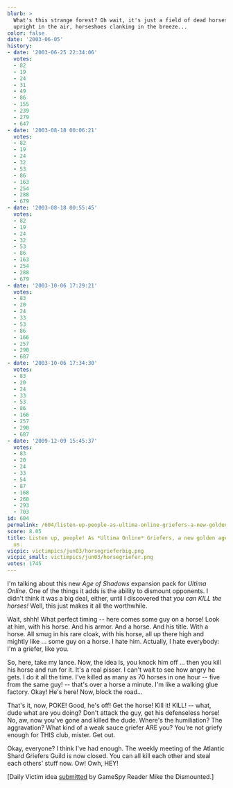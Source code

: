 ```yaml
---
blurb: >
  What's this strange forest? Oh wait, it's just a field of dead horses, their legs
  upright in the air, horseshoes clanking in the breeze...
color: false
date: '2003-06-05'
history:
- date: '2003-06-25 22:34:06'
  votes:
  - 82
  - 19
  - 24
  - 31
  - 49
  - 86
  - 155
  - 239
  - 279
  - 647
- date: '2003-08-18 00:06:21'
  votes:
  - 82
  - 19
  - 24
  - 32
  - 53
  - 86
  - 163
  - 254
  - 288
  - 679
- date: '2003-08-18 00:55:45'
  votes:
  - 82
  - 19
  - 24
  - 32
  - 53
  - 86
  - 163
  - 254
  - 288
  - 679
- date: '2003-10-06 17:29:21'
  votes:
  - 83
  - 20
  - 24
  - 33
  - 53
  - 86
  - 166
  - 257
  - 290
  - 687
- date: '2003-10-06 17:34:30'
  votes:
  - 83
  - 20
  - 24
  - 33
  - 53
  - 86
  - 166
  - 257
  - 290
  - 687
- date: '2009-12-09 15:45:37'
  votes:
  - 83
  - 20
  - 24
  - 33
  - 54
  - 87
  - 168
  - 260
  - 293
  - 703
id: 604
permalink: /604/listen-up-people-as-ultima-online-griefers-a-new-golden-age-is-now-upon-us/
score: 8.05
title: Listen up, people! As *Ultima Online* Griefers, a new golden age is now upon
  us.
vicpic: victimpics/jun03/horsegrieferbig.png
vicpic_small: victimpics/jun03/horsegriefer.png
votes: 1745
---
```


I'm talking about this new *Age of Shadows* expansion pack for *Ultima
Online*. One of the things it adds is the ability to dismount opponents.
I didn't think it was a big deal, either, until I discovered that *you
can KILL the horses!* Well, this just makes it all the worthwhile.

Wait, shhh! What perfect timing -- here comes some guy on a horse! Look
at him, with his horse. And his armor. And a horse. And his title. With
a horse. All smug in his rare cloak, with his horse, all up there high
and mightly like ... some guy on a horse. I hate him. Actually, I hate
everybody: I'm a griefer, like you.

So, here, take my lance. Now, the idea is, you knock him off ... then
you kill his horse and run for it. It's a real pisser. I can't wait to
see how angry he gets. I do it all the time. I've killed as many as 70
horses in one hour -- five from the same guy! -- that's over a horse a
minute. I'm like a walking glue factory. Okay! He's here! Now, block the
road...

That's it, now, POKE! Good, he's off! Get the horse! Kill it! KILL! --
what, dude what are you doing? Don't attack the guy, get his defenseless
horse! No, aw, now you've gone and killed the dude. Where's the
humiliation? The aggravation? What kind of a weak sauce griefer ARE you?
You're not griefy enough for THIS club, mister. Get out.

Okay, everyone? I think I've had enough. The weekly meeting of the
Atlantic Shard Griefers Guild is now closed. You can all kill each other
and steal each others' stuff now. Ow! Owh, HEY!

\[Daily Victim idea
[submitted](http://web.archive.org/web/20030605000000/http://feedback.gamespy.com/)
by GameSpy Reader Mike the Dismounted.\]